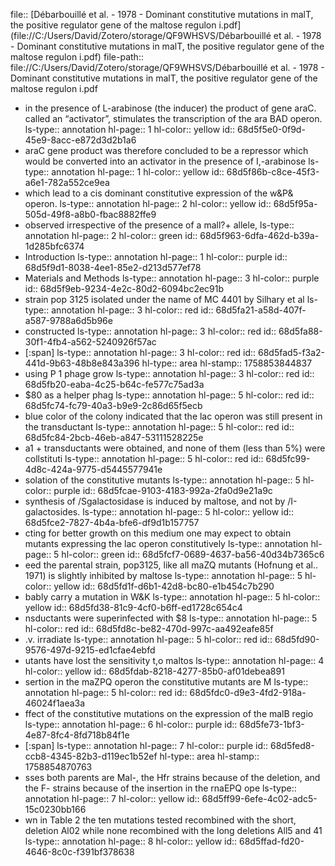 file:: [Débarbouillé et al. - 1978 - Dominant constitutive mutations in malT, the positive regulator gene of the maltose regulon i.pdf](file://C:/Users/David/Zotero/storage/QF9WHSVS/Débarbouillé et al. - 1978 - Dominant constitutive mutations in malT, the positive regulator gene of the maltose regulon i.pdf)
file-path:: file://C:/Users/David/Zotero/storage/QF9WHSVS/Débarbouillé et al. - 1978 - Dominant constitutive mutations in malT, the positive regulator gene of the maltose regulon i.pdf

- in the presence of L-arabinose (the inducer) the product of gene araC. called an “activator”, stimulates the transcription of the ara BAD operon.
  ls-type:: annotation
  hl-page:: 1
  hl-color:: yellow
  id:: 68d5f5e0-0f9d-45e9-8acc-e872d3d2b1a6
- araC gene product was therefore concluded to be a repressor which would be converted into an activator in the presence of I,-arabinose
  ls-type:: annotation
  hl-page:: 1
  hl-color:: yellow
  id:: 68d5f86b-c8ce-45f3-a6e1-782a552ce9ea
- which lead to a cis dominant constitutive expression of the w&P& operon.
  ls-type:: annotation
  hl-page:: 2
  hl-color:: yellow
  id:: 68d5f95a-505d-49f8-a8b0-fbac8882ffe9
- observed irrespective of the presence of a mall?+ allele,
  ls-type:: annotation
  hl-page:: 2
  hl-color:: green
  id:: 68d5f963-6dfa-462d-b39a-1d285bfc6374
- Introduction
  ls-type:: annotation
  hl-page:: 1
  hl-color:: purple
  id:: 68d5f9d1-8038-4ee1-85e2-d213d577ef78
- Materials and Methods
  ls-type:: annotation
  hl-page:: 3
  hl-color:: purple
  id:: 68d5f9eb-9234-4e2c-80d2-6094bc2ec91b
- strain pop 3125 isolated under the name of MC 4401 by Silhary et al
  ls-type:: annotation
  hl-page:: 3
  hl-color:: red
  id:: 68d5fa21-a58d-407f-a587-9788a6d5b96e
- constructed
  ls-type:: annotation
  hl-page:: 3
  hl-color:: red
  id:: 68d5fa88-30f1-4fb4-a562-5240926f57ac
- [:span]
  ls-type:: annotation
  hl-page:: 3
  hl-color:: red
  id:: 68d5fad5-f3a2-441d-9b63-48b8e843a396
  hl-type:: area
  hl-stamp:: 1758853844837
- using P 1 phage grow
  ls-type:: annotation
  hl-page:: 3
  hl-color:: red
  id:: 68d5fb20-eaba-4c25-b64c-fe577c75ad3a
- $80 as a helper phag
  ls-type:: annotation
  hl-page:: 5
  hl-color:: red
  id:: 68d5fc74-fc79-40a3-b9e9-2c86d65f5ecb
- blue color of the colony indicated that the lac operon was still present in the transductant
  ls-type:: annotation
  hl-page:: 5
  hl-color:: red
  id:: 68d5fc84-2bcb-46eb-a847-53111528225e
- a1 + transductants were obtained, and none of them (less than 5%) were collstituti
  ls-type:: annotation
  hl-page:: 5
  hl-color:: red
  id:: 68d5fc99-4d8c-424a-9775-d5445577941e
- solation of the constitutive mutants
  ls-type:: annotation
  hl-page:: 5
  hl-color:: purple
  id:: 68d5fcae-9103-4183-992a-2fa0d9e21a9c
- synthesis of /Sgalactosidase is induced by maltose, and not by /I-galactosides.
  ls-type:: annotation
  hl-page:: 5
  hl-color:: yellow
  id:: 68d5fce2-7827-4b4a-bfe6-df9d1b157757
- cting for better growth on this medium one may expect to obtain mutants expressing the lac operon constitutively
  ls-type:: annotation
  hl-page:: 5
  hl-color:: green
  id:: 68d5fcf7-0689-4637-ba56-40d34b7365c6
- eed the parental strain, pop3125, like all maZQ mutants (Hofnung et al.. 1971) is slightly inhibited by maltose
  ls-type:: annotation
  hl-page:: 5
  hl-color:: yellow
  id:: 68d5fd1f-d6b1-42d8-bc80-e1b454c7b290
- bably carry a mutation in W&K
  ls-type:: annotation
  hl-page:: 5
  hl-color:: yellow
  id:: 68d5fd38-81c9-4cf0-b6ff-ed1728c654c4
- nsductants were superinfected with $8
  ls-type:: annotation
  hl-page:: 5
  hl-color:: red
  id:: 68d5fd8c-be82-470d-997c-aa492eafe85f
- .v. irradiate
  ls-type:: annotation
  hl-page:: 5
  hl-color:: red
  id:: 68d5fd90-9576-497d-9215-ed1cfae4ebfd
- utants have lost the sensitivity t,o maltos
  ls-type:: annotation
  hl-page:: 4
  hl-color:: yellow
  id:: 68d5fdab-8218-4277-85b0-af01debea891
- sertion in the maZPQ operon the constitutive mutants are M
  ls-type:: annotation
  hl-page:: 5
  hl-color:: red
  id:: 68d5fdc0-d9e3-4fd2-918a-46024f1aea3a
- ffect of the constitutive mutations on the expression of the malB regio
  ls-type:: annotation
  hl-page:: 6
  hl-color:: purple
  id:: 68d5fe73-1bf3-4e87-8fc4-8fd718b84f1e
- [:span]
  ls-type:: annotation
  hl-page:: 7
  hl-color:: purple
  id:: 68d5fed8-ccb8-4345-82b3-d119ec1b52ef
  hl-type:: area
  hl-stamp:: 1758854870763
- sses both parents are Mal-, the Hfr strains because of the deletion, and the F- strains because of the insertion in the rnaEPQ ope
  ls-type:: annotation
  hl-page:: 7
  hl-color:: yellow
  id:: 68d5ff99-6efe-4c02-adc5-15c0230bb166
- wn in Table 2 the ten mutations tested recombined with the short, deletion Al02 while none recombined with the long deletions All5 and 41
  ls-type:: annotation
  hl-page:: 8
  hl-color:: yellow
  id:: 68d5ffad-fd20-4646-8c0c-f391bf378638